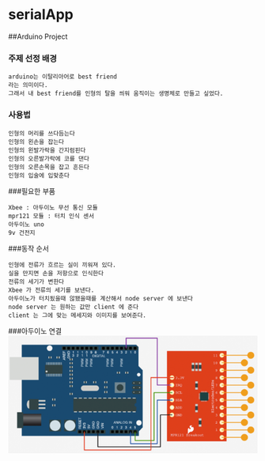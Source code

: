 # serialApp
##Arduino Project

### 주제 선정 배경
```
arduino는 이탈리아어로 best friend
라는 의미이다.
그래서 내 best friend를 인형의 탈을 씌워 움직이는 생명체로 만들고 싶었다.
```

### 사용법
```
인형의 머리를 쓰다듬는다
인형의 왼손을 잡는다
인형의 왼발가락을 간지럼핀다
인형의 오른발가락에 코를 댄다
인형의 오른손목을 잡고 흔든다
인형의 입술에 입맞춘다
```

###필요한 부품
```
Xbee : 아두이노 무선 통신 모듈
mpr121 모듈 : 터치 인식 센서
아두이노 uno
9v 건전지
```

###동작 순서
```
인형에 전류가 흐르는 실이 끼워져 있다.
실을 만지면 손을 저항으로 인식한다
전류의 세기가 변한다
Xbee 가 전류의 세기를 보낸다. 
아두이노가 터치됬을때 않됐을때를 계산해서 node server 에 보낸다
node server 는 원하는 값만 client 에 준다
client 는 그에 맞는 메세지와 이미지를 보여준다.
```
###아두이노 연결
![image](https://raw.githubusercontent.com/dragonist/serialApp/master/ino/arduino.png)
